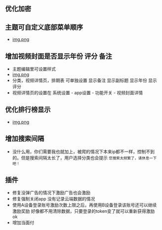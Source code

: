 
## 优化加密 
## 主题可自定义底部菜单顺序 
- [img.png](./v5060/1.png)
## 增加视频封面是否显示年份 评分 备注
- 主题编辑里可设置样式 
- [img.png](./v5060/2.png)
- 分类，视频详情页，排期表 可单独设置 显示备注 显示副标题  显示年份 显示评分
- 视频详情页的设置在 系统设置 - app设置 - 功能开关 - 视频封面详情

## 优化排行榜显示
- [img.png](./v5060/3.png)
## 增加搜索间隔
- 没什么用，你们需要我也就加上，被爬的情况下本来ip都不一样，控制不到的。但是搜索间隔太长了，用户选择分类也会提示 `您搜索太频繁了，请休息一下吧！`

## 插件
- 修复没弹广告的情况下激励广告也会激励 
- 修复强制关闭app 没有记录云端数据的情况 
- 使用A设备登录账号激励次数上限之后，再使用B设备登录该账号还可以继续激励奖励 好像都不用清除数据，只要登录的token变了就可以重新获得激励 ok
- 增加当面付